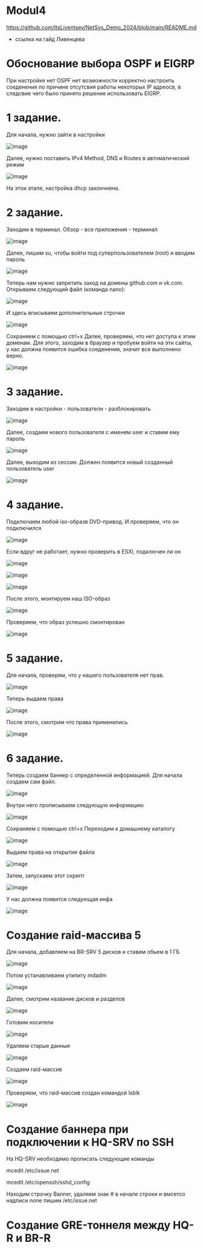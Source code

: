 # Modul4
https://github.com/ItsLiventsev/NetSys_Demo_2024/blob/main/README.md

- ссылка на гайд Ливенцева


# Обоснование выбора OSPF и EIGRP
При настройке нет OSPF нет возможности корректно настроить соеденения по причине отсутсвия работы некоторых IP адреосв, в следсвие чего было принято решение использовать EIGRP.

# 1 задание.
Для начала, нужно зайти в настройки

![image](https://github.com/AlexTheMaster001/Modul4/assets/161127648/0f1fd382-6ccc-4e11-9a56-1c9150daa561)

Далее, нужно поставить IPv4 Method, DNS и Routes в автоматический режим

![image](https://github.com/AlexTheMaster001/Modul4/assets/161127648/7d9b0d40-7b1e-475d-b3d0-359e1cd4add4)

На этои этапе, настройка dhcp закончнена.

# 2 задание.
Заходим в терминал. Обзор - все приложения - терминал

![image](https://github.com/AlexTheMaster001/Modul4/assets/161127648/21ea7a32-8f44-4558-8ba1-40efe28aedf2)

Далее, пишим su, чтобы войти под суперпользователем (root) и вводим пароль

![image](https://github.com/AlexTheMaster001/Modul4/assets/161127648/0c5adf56-da62-4162-a4ac-d6e62d777b16)

Теперь нам нужно запретить заход на домены github.com и vk.com.
Открываем следующий файл (команда nano):

![image](https://github.com/AlexTheMaster001/Modul4/assets/161127648/bc03f8c1-ce3d-4482-a053-9ea322e8e7d1)

И здесь вписываем дополнительные строчки

![image](https://github.com/AlexTheMaster001/Modul4/assets/161127648/a4bd4841-c93d-4e6e-9da5-5d1a8e711bd9)

Сохраняем с помощью ctrl+x
Далее, проверяем, что нет доступа к этим доменам. Для этого, заходим в браузер и пробуем войти на эти сайты, у нас должна появится ошибка соеденения, значит все выполнено верно.

![image](https://github.com/AlexTheMaster001/Modul4/assets/161127648/b7cd1ad8-4386-4c85-815a-2ff5ce08a3d4)


# 3 задание.
Заходим в настройки - пользователи - разблокировать

![image](https://github.com/AlexTheMaster001/Modul4/assets/161127648/0b84c8b5-6c54-4e2f-a959-641769341603)

Далее, создаем нового пользователя с именем user и ставим ему пароль

![image](https://github.com/AlexTheMaster001/Modul4/assets/161127648/837c8a74-b8e5-495a-8417-f8ce81be2daf)

Далее, выходим из сессии. Должен появится новый созданный пользователь user

![image](https://github.com/AlexTheMaster001/Modul4/assets/161127648/c6427e62-8c0b-436d-b87e-896bce4fbc87)

# 4 задание.
Подключаем любой iso-образв DVD-привод. И проверяем, что он подключился

![image](https://github.com/AlexTheMaster001/Modul4_Demo/assets/161127648/6d9c3e10-a931-4630-97d3-9f9015b914dc)

Если вдруг не работает, нужно проверить в ESXI, подключен ли он

![image](https://github.com/AlexTheMaster001/Modul4_Demo/assets/161127648/b0c0ec70-9164-4c9c-aae0-54d7cd91c3e8)



![image](https://github.com/AlexTheMaster001/Modul4_Demo/assets/161127648/deec34ad-83d8-4d23-93f9-e8ff5bf26c01)

![image](https://github.com/AlexTheMaster001/Modul4_Demo/assets/161127648/7b8ecb43-5fee-484e-b498-d9e93f5aa6c3)

После этого, монтируем наш ISO-образ

![image](https://github.com/AlexTheMaster001/Modul4_Demo/assets/161127648/53d44c6c-47b6-41b2-be5d-7e8796acd998)

Проверяем, что образ успешно смонтирован

![image](https://github.com/AlexTheMaster001/Modul4_Demo/assets/161127648/9669c27c-ea9d-4e6a-893d-45269a95e374)

# 5 задание.
Для начала, проверям, что у нашего пользователя нет прав.

![image](https://github.com/AlexTheMaster001/Modul4/assets/161127648/dcc8ccbe-59ca-4621-9c20-1e7464257509)

Теперь выдаем права

![image](https://github.com/AlexTheMaster001/Modul4/assets/161127648/9ff20bfb-4bcb-45c2-907a-3a1226ef5850)

После этого, смотрим что права применились

![image](https://github.com/AlexTheMaster001/Modul4/assets/161127648/d37be3ff-038b-439b-a310-52eeb1c90916)

# 6 задание.
Теперь создаем баннер с определенной информацией.
Для начала создаем сам файл.

![image](https://github.com/AlexTheMaster001/Modul4/assets/161127648/7ce133de-2f7d-4204-b47f-2906f97f5177)

Внутри него прописываем следующую информацию

![image](https://github.com/AlexTheMaster001/Modul4/assets/161127648/50d3b5ab-7eb9-4ab2-8a59-cb784ec2c4cd)

Сохраняем с помощью ctrl+x
Переходим к домашнему каталогу

![image](https://github.com/AlexTheMaster001/Modul4/assets/161127648/ee521122-cb11-448e-80a5-fe6ff122127b)

Выдаем права на открытие файла

![image](https://github.com/AlexTheMaster001/Modul4/assets/161127648/b774aef9-3b83-4175-a147-8096d54207fb)


Затем, запускаем этот скрипт

![image](https://github.com/AlexTheMaster001/Modul4/assets/161127648/3e7ca6a1-39bc-4048-b00c-6273f64ad390)

У нас должна появится следующая инфа

![image](https://github.com/AlexTheMaster001/Modul4/assets/161127648/002b60d0-0824-41e5-9ac1-9ec7a00873b5)

# Создание raid-массива 5 

Для начала, добавляем на BR-SRV 5 дисков и ставим обьем в 1 ГБ

![image](https://github.com/AlexTheMaster001/Modul4_Demo/assets/161127648/4c1b5313-05cc-4582-b186-61365b8a0630)

Потом устанавливаем утилиту mdadm

![image](https://github.com/AlexTheMaster001/Modul4_Demo/assets/161127648/3e99dc06-ba5d-44a3-96ce-12f82723b97c)

Далее, смотрим название дисков и разделов

![image](https://github.com/AlexTheMaster001/Modul4_Demo/assets/161127648/f7c4409b-9ae9-454c-893e-b335a0777d78)

Готовим носители

![image](https://github.com/AlexTheMaster001/Modul4_Demo/assets/161127648/af8a2cc4-582e-418e-bdf5-664eb34fed2d)

Удаляем старые данные

![image](https://github.com/AlexTheMaster001/Modul4_Demo/assets/161127648/bc15efa1-4361-415c-ba5f-3005d4d7758f)

Создаем raid-массив

![image](https://github.com/AlexTheMaster001/Modul4_Demo/assets/161127648/9459f3df-bbeb-4de1-9e91-c9e1c4800fb2)

Проверяем, что raid-массив создан командой lsblk

![image](https://github.com/AlexTheMaster001/Modul4_Demo/assets/161127648/3b93142b-2b4b-4906-b8bd-cae490cc7bce)


# Создание баннера при подключении к HQ-SRV по SSH
На HQ-SRV необходимо прописать следующие команды

mcedit /etc/issue.net

mcedit /etc/openssh/sshd_config

Находим строчку Banner, удаляем знак # в начале строки и вмсетсо надписи none пишим /etc/issue.net

# Создание GRE-тоннеля между HQ-R и BR-R
